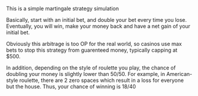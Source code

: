 
This is a simple martingale strategy simulation

Basically, start with an initial bet, and double your bet every time you lose. 
Eventually, you will win, make your money back and have a net gain of your initial bet. 

Obviously this arbitrage is too OP for the real world, so casinos use 
max bets to stop this strategy from guarenteed money, typically capping at $500. 

In addition, depending on the style of roulette you play, the chance of doubling your money is slightly lower 
than 50/50. For example, in American-style roulette, there are 2 zero spaces which result in a loss for 
everyone but the house. Thus, your chance of winning is 18/40 